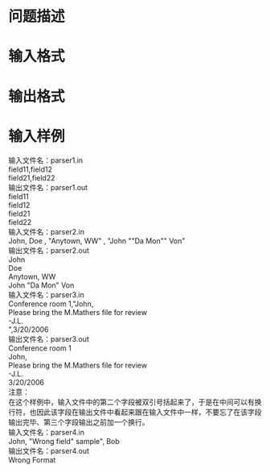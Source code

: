

# 问题描述</b>



# 输入格式



# 输出格式



# 输入样例


<div>输入文件名：<span>parser1.in</span></div>
<div>field11,field12<br/>
field21,field22</div>
<div>输出文件名：<span>parser1.out</span></div>
<div><span>field11<br/>
field12<br/>
field21<br/>
field22</span></div>
<div>输入文件名：<span>parser2.in</span></div>
<div>John, Doe , &#34;Anytown, WW&#34; , &#34;John &#34;&#34;Da Mon&#34;&#34; Von&#34;</div>
<div>输出文件名：<span>parser2.out</span></div>
<div><span>John<br/>
Doe<br/>
Anytown, WW<br/>
John &#34;Da Mon&#34; Von</span></div>
<div>输入文件名：<span>parser3.in</span></div>
<div>Conference room 1,&#34;John,<br/>
Please bring the M.Mathers file for review<br/>
-J.L.<br/>
&#34;,3/20/2006</div>
<div>输出文件名：<span>parser3.out</span></div>
<div><span>Conference room 1<br/>
John,<br/>
Please bring the M.Mathers file for review<br/>
-J.L.</span></div>
<div>3/20/2006<br/>
注意：<br/>
在这个样例中，输入文件中的第二个字段被双引号括起来了，于是在中间可以有换行符，也因此该字段在输出文件中看起来跟在输入文件中一样，不要忘了在该字段输出完毕、第三个字段输出之前加一个换行。</div>
<div>输入文件名：<span>parser4.in</span></div>
<div>John, &#34;Wrong field&#34; sample&#34;, Bob</div>
<div>输出文件名：<span>parser4.out</span></div>
<div><span>Wrong Format</span></div>
